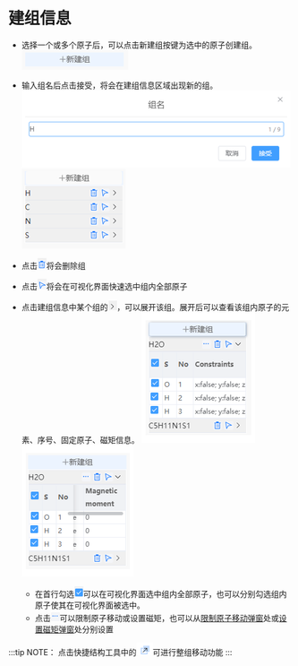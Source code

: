 # 建组信息

- 选择一个或多个原子后，可以点击新建组按键为选中的原子创建组。
![addgroup](./nested/qstudio_addgroup.png)

- 输入组名后点击接受，将会在建组信息区域出现新的组。
![addgroup](./nested/qstudio_addgroup2.png)
![addgroup](./nested/qstudio_addgroup3.png)

- 点击![addgroup](./nested/qstudio_addgroup7.png)将会删除组
- 点击![addgroup](./nested/qstudio_addgroup8.png)将会在可视化界面快速选中组内全部原子

- 点击建组信息中某个组的![addgroup](./nested/qstudio_addgroup9.png)，可以展开该组。展开后可以查看该组内原子的元素、序号、固定原子、磁矩信息。
![addgroup](./nested/qstudio_addgroup4.png)![addgroup](./nested/qstudio_addgroup5.png)
  - 在首行勾选![addgroup](./nested/qstudio_addgroup10.png)可以在可视化界面选中组内全部原子，也可以分别勾选组内原子使其在可视化界面被选中。
  - 点击![addgroup](./nested/qstudio_addgroup6.png)可以限制原子移动或设置磁矩，也可以从[限制原子移动弹窗](./qstudio_manual_settings_fixatom)处或[设置磁矩弹窗](./qstudio_manual_settings_magmom)处分别设置

:::tip NOTE：
点击快捷结构工具中的![movegroup](./nested/qstudio_structtools_movegroup.png)可进行整组移动功能
:::

